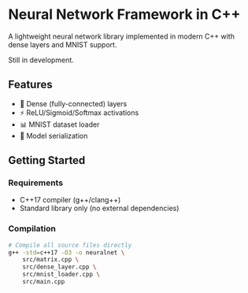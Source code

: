 # Neural Network Framework in C++

A lightweight neural network library implemented in modern C++ with dense layers and MNIST support.

Still in development.

## Features

- 🧠 Dense (fully-connected) layers
- ⚡ ReLU/Sigmoid/Softmax activations
- 📊 MNIST dataset loader
- 💾 Model serialization

## Getting Started

### Requirements
- C++17 compiler (g++/clang++)
- Standard library only (no external dependencies)

### Compilation
```bash
# Compile all source files directly
g++ -std=c++17 -O3 -o neuralnet \
    src/matrix.cpp \
    src/dense_layer.cpp \
    src/mnist_loader.cpp \
    src/main.cpp